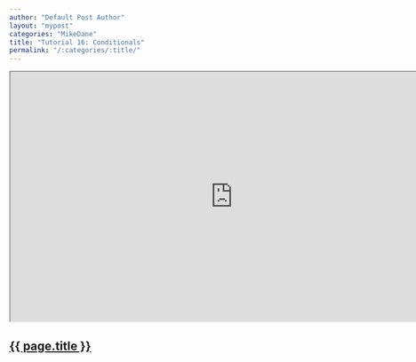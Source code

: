 ```yaml
---
author: "Default Post Author"
layout: "mypost"
categories: "MikeDane"
title: "Tutorial 16: Conditionals"
permalink: "/:categories/:title/"
---
```


<div><iframe width="800" height="450"
src="https://www.youtube.com/embed/iNZBEki_x6o">
</iframe></div>

## [{{ page.title }}](https://youtu.be/iNZBEki_x6o)

